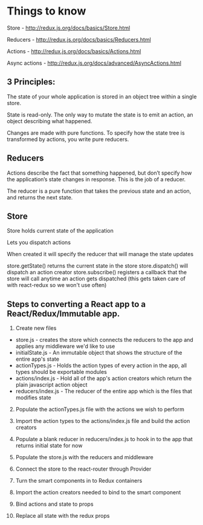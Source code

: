 **Things to know**
==================
Store - http://redux.js.org/docs/basics/Store.html

Reducers - http://redux.js.org/docs/basics/Reducers.html

Actions - http://redux.js.org/docs/basics/Actions.html

Async actions - http://redux.js.org/docs/advanced/AsyncActions.html  

3 Principles:
-------------
The state of your whole application is stored in an object tree within a single store.

State is read-only.  The only way to mutate the state is to emit an action, an object describing what happened.

Changes are made with pure functions.  To specify how the state tree is transformed by actions, you write pure reducers.  

Reducers
--------
Actions describe the fact that something happened, but don’t specify how the application’s state changes in response. This is the job of a reducer.

The reducer is a pure function that takes the previous state and an action, and returns the next state.  

Store
-----
Store holds current state of the application

Lets you dispatch actions

When created it will specify the reducer that will manage the state updates

store.getState() returns the current state in the store
store.dispatch() will dispatch an action creator
store.subscribe() registers a callback that the store will call anytime an action gets dispatched (this gets taken care of with react-redux so we won't use often)  


Steps to converting a React app to a React/Redux/Immutable app.
---------------------------------------------------------------

1. Create new files
  - store.js - creates the store which connects the reducers to the app and applies any middleware we'd like to use
  - initialState.js - An immutable object that shows the structure of the entire app's state
  - actionTypes.js - Holds the action types of every action in the app, all types should be exportable modules
  - actions/index.js - Hold all of the app's action creators which return the plain javascript action object
  - reducers/index.js - The reducer of the entire app which is the files that modifies state

2. Populate the actionTypes.js file with the actions we wish to perform

3. Import the action types to the actions/index.js file and build the action creators

4. Populate a blank reducer in reducers/index.js to hook in to the app that returns initial state for now

5. Populate the store.js with the reducers and middleware

6. Connect the store to the react-router through Provider

6. Turn the smart components in to Redux containers

7. Import the action creators needed to bind to the smart component

8. Bind actions and state to props

9. Replace all state with the redux props
